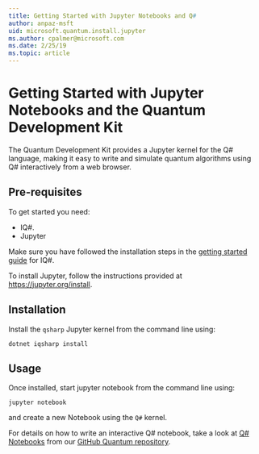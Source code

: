 ```yaml
---
title: Getting Started with Jupyter Notebooks and Q#
author: anpaz-msft
uid: microsoft.quantum.install.jupyter
ms.author: cpalmer@microsoft.com
ms.date: 2/25/19
ms.topic: article
---
```


# Getting Started with Jupyter Notebooks and the Quantum Development Kit #  

The Quantum Development Kit provides a Jupyter kernel for the Q# language, making it easy to write and simulate quantum algorithms using Q# interactively from a web browser.

## Pre-requisites ##

To get started you need:
- IQ#.
- Jupyter

Make sure you have followed the installation steps in the [getting started guide](xref:microsoft.quantum.install) for IQ#.

To install Jupyter, follow the instructions provided at https://jupyter.org/install.


## Installation ##

Install the `qsharp` Jupyter kernel from the command line using:

```Command Prompt
dotnet iqsharp install
```


## Usage ##

Once installed, start jupyter notebook from the command line using:

```Command Prompt
jupyter notebook
```

and create a new Notebook using the `Q#` kernel.

For details on how to write an interactive Q# notebook, take a look at
[Q# Notebooks](https://github.com/Microsoft/Quantum/blob/master/Samples/src/IntroToIQSharp/Notebook.ipynb)
from our [GitHub Quantum repository](https://github.com/Microsoft/Quantum.git).

